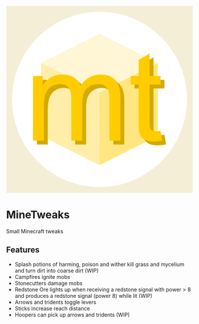 ![MineTweaks logo](src/main/resources/assets/minetweaks/icon.png)
# MineTweaks
Small Minecraft tweaks

## Features
- Splash potions of harming, poison and wither kill grass and mycelium and turn dirt into coarse dirt (WIP)
- Campfires ignite mobs
- Stonecutters damage mobs
- Redstone Ore lights up when receiving a redstone signal with power > 8 and produces a redstone signal (power 8) while lit (WIP)
- Arrows and tridents toggle levers
- Sticks increase reach distance
- Hoopers can pick up arrows and tridents (WIP)

